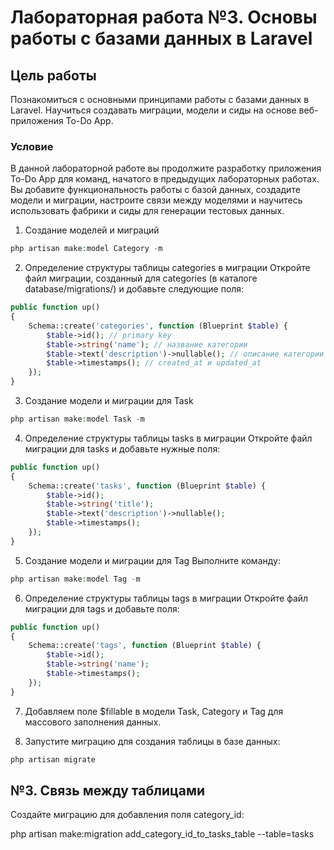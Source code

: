 # Лабораторная работа №3. Основы работы с базами данных в Laravel

## Цель работы

Познакомиться с основными принципами работы с базами данных в Laravel. Научиться создавать миграции, модели и сиды на основе веб-приложения To-Do App.

### Условие

В данной лабораторной работе вы продолжите разработку приложения To-Do App для команд, начатого в предыдущих лабораторных работах.
Вы добавите функциональность работы с базой данных, создадите модели и миграции, настроите связи между моделями и научитесь использовать фабрики и сиды для генерации тестовых данных.

1. Создание моделей и миграций

```php
php artisan make:model Category -m
```

2. Определение структуры таблицы categories в миграции
Откройте файл миграции, созданный для categories (в каталоге database/migrations/) и добавьте следующие поля:

```php
public function up()
{
    Schema::create('categories', function (Blueprint $table) {
        $table->id(); // primary key
        $table->string('name'); // название категории
        $table->text('description')->nullable(); // описание категории
        $table->timestamps(); // created_at и updated_at
    });
}
```

3. Создание модели и миграции для Task

```php
php artisan make:model Task -m
```

4. Определение структуры таблицы tasks в миграции
Откройте файл миграции для tasks и добавьте нужные поля:

```php
public function up()
{
    Schema::create('tasks', function (Blueprint $table) {
        $table->id();
        $table->string('title'); 
        $table->text('description')->nullable(); 
        $table->timestamps(); 
    });
}
```

5. Создание модели и миграции для Tag
Выполните команду:

```php
php artisan make:model Tag -m
```

6. Определение структуры таблицы tags в миграции
Откройте файл миграции для tags и добавьте поля:

```php
public function up()
{
    Schema::create('tags', function (Blueprint $table) {
        $table->id(); 
        $table->string('name'); 
        $table->timestamps(); 
    });
}
```

7. Добавляем поле $fillable в модели Task, Category и Tag для массового заполнения данных.

8. Запустите миграцию для создания таблицы в базе данных:

```php
php artisan migrate
```

## №3. Связь между таблицами

Создайте миграцию для добавления поля category_id:


php artisan make:migration add_category_id_to_tasks_table --table=tasks